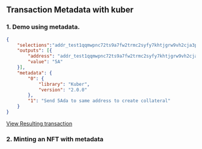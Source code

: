 ## Transaction Metadata with kuber

### 1. Demo using metadata.
```json
{
    "selections":"addr_test1qqmwpnc72ts9a7fw2trmc2syfy7khtjgrw9vh2cja3psp4lee858y3kj7qmn3pvfdtfgqjmj99nnypx2eysgx3wpafds78dunz",
    "outputs": [{
        "address": "addr_test1qqmwpnc72ts9a7fw2trmc2syfy7khtjgrw9vh2cja3psp4lee858y3kj7qmn3pvfdtfgqjmj99nnypx2eysgx3wpafds78dunz",
        "value": "5A"
    }],
    "metadata": {
        "0": {
            "library": "Kuber",
            "version": "2.0.0"
        },
        "1": "Send 5Ada to same address to create collateral"
    }
}
```
[View Resulting transaction](https://testnet.cardanoscan.io/transaction/4e2930a0433e3aeed51a21525f0f389620b51f71c1d3fdaa610ba8da083b6ea1)


### 2. Minting an NFT with metadata